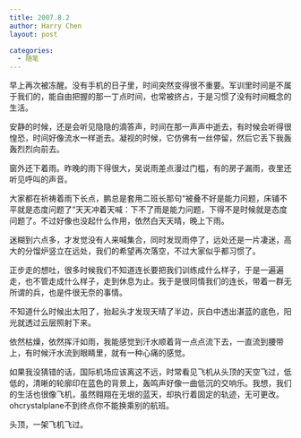 ```yaml
---
title: 2007.8.2
author: Harry Chen
layout: post

categories:
  - 随笔
---
```


  早上再次被冻醒。没有手机的日子里，时间突然变得很不重要。军训里时间是不属于我们的，能自由把握的那一丁点时间，也常被挤占，于是习惯了没有时间概念的生活。

  安静的时候，还是会听见隐隐的滴答声，时间在那一声声中逝去，有时候会听得很惶恐，时间好像流水一样逝去。凝视的时候，它仿佛有一丝停留，然后它丢下我轰轰烈烈向前去。

  窗外还下着雨。昨晚的雨下得很大，吴说雨差点漫过门槛，有的房子漏雨，夜里还听见呼叫的声音。

  大家都在祈祷着雨下长点，鹏总是套用二班长那句“被叠不好是能力问题，床铺不平就是态度问题了”天天冲着天喊：下不了雨是能力问题，下得不是时候就是态度问题了。不过好像也没起什么作用，依然白天天晴，晚上下雨。

  迷糊到六点多，才发觉没有人来喊集合，同时发现雨停了，远处还是一片凄迷，高大的分馏炉竖立在远处，我们的希望再次落空，不过大家似乎都习惯了。

  正步走的想吐，很多时候我们不知道连长要把我们训练成什么样子，于是一遍遍走，也不管走成什么样子，走到休息为止。我于是很同情我们的连长，带着一群无所谓的兵，也是件很无奈的事情。

  不知道什么时候出太阳了，抬起头才发现天晴了半边，灰白中透出湛蓝的底色，阳光就透过云层照射下来。

  依然枯燥，依然挥汗如雨，我能感觉到汗水顺着背一点点流下去，一直流到腰带上，有时候汗水流到眼睛里，就有一种心痛的感觉。

  如果我没猜错的话，国际机场应该离这不远，时常看见飞机从头顶的天空飞过，低低的，清晰的轮廓印在蓝色的背景上，轰鸣声好像一曲低沉的交响乐。我想，我们的生活也很像飞机，虽然翱翔在无垠的蓝天，却执行着固定的轨迹，无可更改。ohcrystalplane不到终点你不能换乘别的航班。

  头顶，一架飞机飞过。
